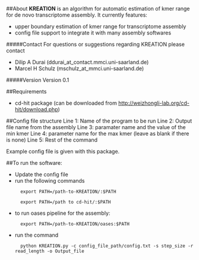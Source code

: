 ##About
**KREATION** is an algorithm for automatic estimation of kmer range for de novo transcriptome assembly.
It currently features:
* upper boundary estimation of kmer range for transcriptome assembly
* config file support to integrate it with many assembly softwares

#####Contact
For questions or suggestions regarding KREATION please contact

* Dilip A Durai (ddurai_at_contact.mmci.uni-saarland.de)
* Marcel H Schulz (mschulz_at_mmci.uni-saarland.de)

#####Version
Version 0.1

##Requirements
* cd-hit package (can be downloaded from http://weizhongli-lab.org/cd-hit/download.php)

##Config file structure
Line 1: Name of the program to be run
Line 2: Output file name from the assembly
Line 3: paramater name and the value of the min kmer
Line 4: parameter name for the max kmer (leave as blank if there is none)
Line 5: Rest of the command 

Example config file is given with this package.

##To run the software:
* Update the config file
* run the following commands
  ```
 	export PATH=/path-to-KREATION/:$PATH
  ```
  ```
	export PATH=/path to cd-hit/:$PATH
  ```
* to run oases pipeline for the assembly:
  ```
	export PATH=/path-to-KREATION/oases:$PATH
  ```
* run the command
  ```
	python KREATION.py -c config_file_path/config.txt -s step_size -r read_length -o Output_file
  ```
